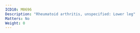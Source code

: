 ```yaml
---
ICD10: M0696
Description: "Rheumatoid arthritis, unspecified: Lower leg"
Matters: No
Weight: 0
---
```

